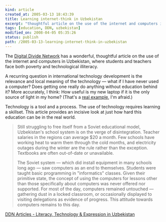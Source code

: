 ```yaml
---
kind: article
created_at: 2005-03-13 18:43:39
title: Learning internet-think in Uzbekistan
excerpt: "thoughtful article on the use of the internet and computers in Uzbekistan"
tags: [education, DDN, uzbekistan]
modified_on: 2008-04-05 05:35:26
status: publish 
path: /2005-03-13-learning-internet-think-in-uzbekistan
---
```


The <a href="http://www.digitaldivide.net">Digital Divide Network</a> has a wonderful, thoughtful article on the use of the internet and computers in Uzbekistan, where students and teachers face both poverty and technological illiteracy. 

A recurring question in international technology development is the relevance and local meaning of the technology &mdash; what if I have never used a computer? Does getting one really do anything without education behind it? More accurately, I think: How useful is my new laptop if it is the only source of light in my home? (That's a <a href="http://laptop.media.mit.edu/">real example</a>, I'm afraid.)

Technology is a tool and a process. The use of technology requires learning a skillset. This article provides an incisive look at just how hard this education can be in the real world.  

<blockquote class="large">Still struggling to free itself from a Soviet educational model, Uzbekistan's school system is on the verge of disintegration. Teacher salaries in the regions can average $20 a month. Few schools have working heat to warm them through the cold months, and electricity outages during the winter are the rule rather than the exception. Textbooks are often out-of-date or unavailable.

The Soviet system &mdash; which did install equipment in many schools long ago &mdash; saw computers as an end to themselves. Students were taught basic programming in "informatics" classes. Given their primitive state, the concept of using the computers for lessons other than those specifically about computers was never offered nor supported. For most of the day, computers remained untouched &mdash; gathering dust in a locked classroom, or occasionally displayed to visiting delegations as evidence of progress. This attitude towards computers remains to this day.</blockquote>

<a title="DDN Articles - Literacy, Technology & Expression in Uzbekistan" href="http://www.digitaldivide.net/articles/view.php?ArticleID=414">DDN Articles - Literacy, Technology & Expression in Uzbekistan</a>